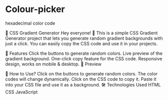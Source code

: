 # Colour-picker
 hexadecimal color code


🎨 CSS Gradient Generator
Hey everyone! 👋 This is a simple CSS Gradient Generator project that lets you generate random gradient backgrounds with just a click. You can easily copy the CSS code and use it in your projects.

🚀 Features
Click the buttons to generate random colors.
Live preview of the gradient background.
One-click copy feature for the CSS code.
Responsive design, works on mobile & desktop.
📸 Preview

🎯 How to Use?
Click on the buttons to generate random colors.
The color codes will change dynamically.
Click on the CSS code to copy it.
Paste it into your CSS file and use it as a background.
🛠️ Technologies Used
HTML
CSS
JavaScript